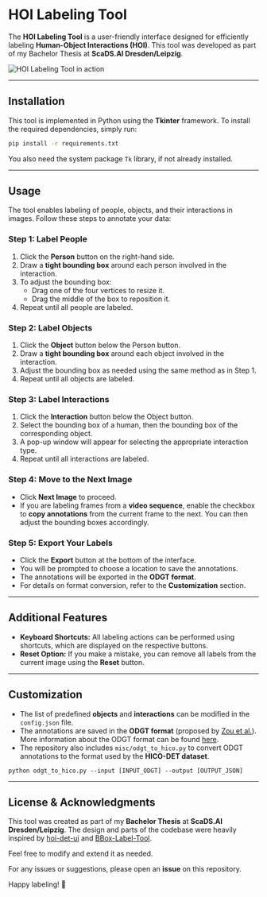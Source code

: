 # HOI Labeling Tool

The **HOI Labeling Tool** is a user-friendly interface designed for efficiently labeling **Human-Object Interactions (HOI)**. This tool was developed as part of my Bachelor Thesis at **ScaDS.AI Dresden/Leipzig**.

![HOI Labeling Tool in action](/images/labeling_example.gif)

---

## Installation
This tool is implemented in Python using the **Tkinter** framework. To install the required dependencies, simply run:

```sh
pip install -r requirements.txt
```

You also need the system package `Tk` library, if not already installed.

---

## Usage

The tool enables labeling of people, objects, and their interactions in images. Follow these steps to annotate your data:

### Step 1: Label People
1. Click the **Person** button on the right-hand side.
2. Draw a **tight bounding box** around each person involved in the interaction.
3. To adjust the bounding box:
   - Drag one of the four vertices to resize it.
   - Drag the middle of the box to reposition it.
4. Repeat until all people are labeled.

### Step 2: Label Objects
1. Click the **Object** button below the Person button.
2. Draw a **tight bounding box** around each object involved in the interaction.
3. Adjust the bounding box as needed using the same method as in Step 1.
4. Repeat until all objects are labeled.

### Step 3: Label Interactions
1. Click the **Interaction** button below the Object button.
2. Select the bounding box of a human, then the bounding box of the corresponding object.
3. A pop-up window will appear for selecting the appropriate interaction type.
4. Repeat until all interactions are labeled.

### Step 4: Move to the Next Image
- Click **Next Image** to proceed.
- If you are labeling frames from a **video sequence**, enable the checkbox to **copy annotations** from the current frame to the next. You can then adjust the bounding boxes accordingly.

### Step 5: Export Your Labels
- Click the **Export** button at the bottom of the interface.
- You will be prompted to choose a location to save the annotations.
- The annotations will be exported in the **ODGT format**.
- For details on format conversion, refer to the **Customization** section.

---

## Additional Features
- **Keyboard Shortcuts:** All labeling actions can be performed using shortcuts, which are displayed on the respective buttons.
- **Reset Option:** If you make a mistake, you can remove all labels from the current image using the **Reset** button.

---

## Customization
- The list of predefined **objects** and **interactions** can be modified in the `config.json` file.
- The annotations are saved in the **ODGT format** (proposed by [Zou et al.](https://arxiv.org/abs/2103.04503)). More information about the ODGT format can be found [here](https://github.com/bbepoch/HoiTransformer#Annotations).
- The repository also includes `misc/odgt_to_hico.py` to convert ODGT annotations to the format used by the **HICO-DET dataset**.

```
python odgt_to_hico.py --input [INPUT_ODGT] --output [OUTPUT_JSON]
```

---

## License & Acknowledgments
This tool was created as part of my **Bachelor Thesis** at **ScaDS.AI Dresden/Leipzig**. The design and parts of the codebase were heavily inspired by [hoi-det-ui](https://github.com/ywchao/hoi-det-ui) and [BBox-Label-Tool](https://github.com/puzzledqs/BBox-Label-Tool).  

Feel free to modify and extend it as needed.  

For any issues or suggestions, please open an **issue** on this repository.  

Happy labeling! 🎯  


